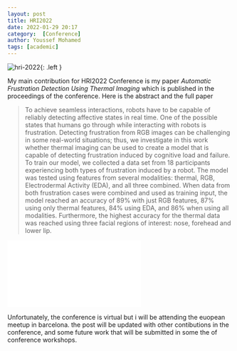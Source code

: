 ```yaml
---
layout: post
title: HRI2022
date: 2022-01-29 20:17
category:  [Conference]
author: Youssef Mohamed
tags: [academic]
---
```

![hri-2022](/images/HRI.jpg){: .left }

My main contribution for HRI2022 Conference is my paper *Automatic Frustration Detection Using Thermal Imaging* which is published in the proceedings of the conference. 
Here is the abstract and the full paper
> To achieve seamless interactions, robots have to be capable of reliably detecting affective states in real time. One of the possible states that humans go through while interacting with robots is frustration. Detecting frustration from RGB images can be challenging in some real-world situations; thus, we investigate in this work whether thermal imaging can be used to create a model that is capable of detecting frustration induced by cognitive load and failure. To train our model, we collected a data set from 18 participants experiencing both types of frustration induced by a robot. The model was tested using features from several modalities: thermal, RGB, Electrodermal Activity (EDA), and all three combined. When data from both frustration cases were combined and used as training input, the model reached an accuracy of 89% with just RGB features, 87% using only thermal features, 84% using EDA, and 86% when using all modalities. Furthermore, the highest accuracy for the thermal data was reached using three facial regions of interest: nose, forehead and lower lip.

![HRI-2022](docs/HRI2022.pdf)

Unfortunately, the conference is virtual but i will be attending the euopean meetup in barcelona.
the post will be updated with other contibutions in the conference, and some future work that will be submitted in some the of conference workshops. 